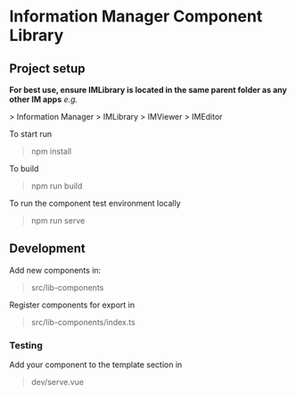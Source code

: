 # Information Manager Component Library

## Project setup

**For best use, ensure IMLibrary is located in the same parent folder as any other IM apps**
*e.g.*

  \> Information Manager
    \> IMLibrary
    \> IMViewer
    \> IMEditor

To start run

> npm install

To build

> npm run build

To run the component test environment locally

> npm run serve

## Development

Add new components in:

> src/lib-components

Register components for export in

> src/lib-components/index.ts

### Testing

Add your component to the template section in

> dev/serve.vue
